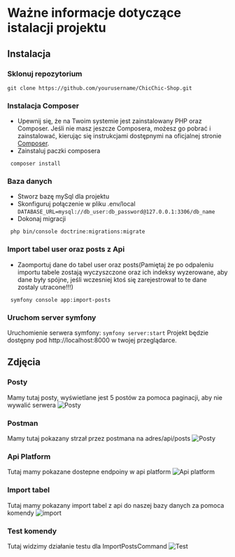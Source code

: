 # Ważne informacje dotyczące istalacji projektu

## Instalacja

### Sklonuj repozytorium
```git clone https://github.com/yourusername/ChicChic-Shop.git```

### Instalacja Composer
- Upewnij się, że na Twoim systemie jest zainstalowany PHP oraz Composer. Jeśli nie masz jeszcze Composera, możesz go pobrać i zainstalować, kierując się instrukcjami dostępnymi na oficjalnej stronie [Composer](https://getcomposer.org/).
- Zainstaluj paczki composera
```
 composer install
```
### Baza danych
- Stworz bazę mySql dla projektu
- Skonfiguruj połączenie w pliku .env/local 
```DATABASE_URL=mysql://db_user:db_password@127.0.0.1:3306/db_name```
- Dokonaj migracji
```
 php bin/console doctrine:migrations:migrate
```
### Import tabel user oraz posts z Api
- Zaomportuj dane do tabel user oraz posts(Pamiętaj że po odpaleniu importu tabele zostają wyczyszczone oraz ich indeksy wyzerowane, aby dane były spójne, jeśli wczesniej ktoś się zarejestrował to te dane zostaly utracone!!!)
```
 symfony console app:import-posts
```

### Uruchom server symfony
Uruchomienie serwera symfony:
```symfony server:start```
Projekt będzie dostępny pod http://localhost:8000 w twojej przeglądarce.

## Zdjęcia

### Posty
Mamy tutaj posty, wyświetlane jest 5 postów za pomoca paginacji, aby nie wywalić serwera
![Posty](https://raw.githubusercontent.com/JanuszProgramowaniaa/Cogitech_Recruitment/master/public/images/posty.jpg)

### Postman
Mamy tutaj pokazany strzał przez postmana na adres/api/posts
![Posty](https://raw.githubusercontent.com/JanuszProgramowaniaa/Cogitech_Recruitment/master/public/images/api.jpg)

### Api Platform
Tutaj mamy pokazane dostepne endpoiny w api platform
![Api platform](https://raw.githubusercontent.com/JanuszProgramowaniaa/Cogitech_Recruitment/master/public/images/Api-platform.jpg)

### Import tabel
Tutaj mamy pokazany import tabel z api do naszej bazy danych za pomoca komendy
![import](https://raw.githubusercontent.com/JanuszProgramowaniaa/Cogitech_Recruitment/master/public/images/import.jpg)

### Test komendy
Tutaj widzimy działanie testu dla ImportPostsCommand
![Test](https://raw.githubusercontent.com/JanuszProgramowaniaa/Cogitech_Recruitment/master/public/images/test.jpg)
